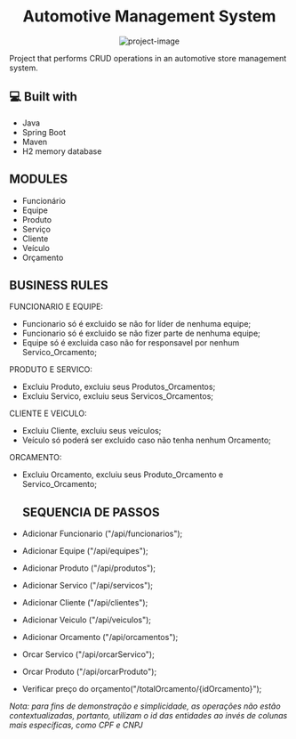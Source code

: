 <h1 align="center" id="title">Automotive Management System</h1>

<p align="center"><img src="https://www.getac.com/content/dam/uploads/2023/03/autorepairworkshop_cover.png" alt="project-image"></p>

<p id="description">Project that performs CRUD operations in an automotive store management system.</p>

  
  
<h2>💻 Built with</h2>

*   Java
*   Spring Boot
*   Maven
*   H2 memory database

  <h2>MODULES</h2>

*   Funcionário
*   Equipe
*   Produto
*   Serviço
*   Cliente
*   Veículo
*   Orçamento
  
  <h2>BUSINESS RULES</h2>

FUNCIONARIO E EQUIPE:
- Funcionario só é excluido se não for líder de nenhuma equipe;
- Funcionario só é excluido se não fizer parte de nenhuma equipe;
- Equipe só é excluida caso não for responsavel por nenhum Servico_Orcamento;

PRODUTO E SERVICO:
- Excluiu Produto, excluiu seus Produtos_Orcamentos;
- Excluiu Servico, excluiu seus Servicos_Orcamentos;

CLIENTE E VEICULO:
- Excluiu Cliente, excluiu seus veículos;
- Veículo só poderá ser excluido caso não tenha nenhum Orcamento;

ORCAMENTO:
- Excluiu Orcamento, excluiu seus Produto_Orcamento e Servico_Orcamento;

  <h2>SEQUENCIA DE PASSOS</h2>
- Adicionar Funcionario ("/api/funcionarios");
- Adicionar Equipe ("/api/equipes");
- Adicionar Produto ("/api/produtos");
- Adicionar Servico ("/api/servicos");
- Adicionar Cliente ("/api/clientes");
- Adicionar Veiculo ("/api/veiculos");
- Adicionar Orcamento ("/api/orcamentos");
- Orcar Servico ("/api/orcarServico");
- Orcar Produto ("/api/orcarProduto");
- Verificar preço do orçamento("/totalOrcamento/{idOrcamento}");

<i>Nota: para fins de demonstração e simplicidade, as operações não estão contextualizadas, portanto, utilizam o id das entidades ao invés de colunas mais específicas, como CPF e CNPJ</i>
